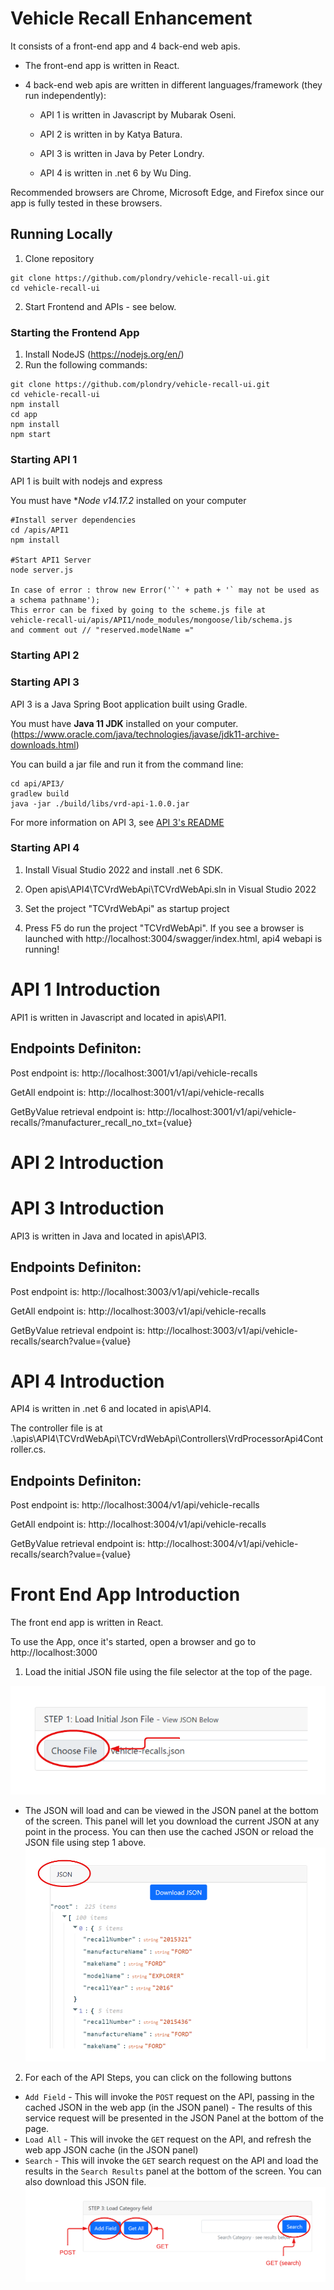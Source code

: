 # Vehicle Recall Enhancement

It consists of a front-end app and 4 back-end web apis.

- The front-end app is written in React. 

- 4 back-end web apis are written in different languages/framework (they run independently):

  - API 1 is written in Javascript by Mubarak Oseni.

  - API 2 is written in  by Katya Batura.

  - API 3 is written in Java by Peter Londry.

  - API 4 is written in .net 6 by Wu Ding.  


Recommended browsers are Chrome, Microsoft Edge, and Firefox since our app is fully tested in these browsers.

## Running Locally
1. Clone repository
```
git clone https://github.com/plondry/vehicle-recall-ui.git
cd vehicle-recall-ui
```
2.  Start Frontend and APIs - see below.

### Starting the Frontend App
1. Install NodeJS (https://nodejs.org/en/)
2.  Run the following commands:
```
git clone https://github.com/plondry/vehicle-recall-ui.git
cd vehicle-recall-ui
npm install
cd app
npm install
npm start
```

### Starting API 1
API 1 is built with nodejs and express

You must have **Node v14.17.2* installed on your computer



```
#Install server dependencies
cd /apis/API1
npm install

#Start API1 Server
node server.js

In case of error : throw new Error('`' + path + '` may not be used as a schema pathname');
This error can be fixed by going to the scheme.js file at 
vehicle-recall-ui/apis/API1/node_modules/mongoose/lib/schema.js 
and comment out // "reserved.modelName ="
```

### Starting API 2

### Starting API 3 
API 3 is a Java Spring Boot application built using Gradle. 

You must have **Java 11 JDK** installed on your
  computer. (https://www.oracle.com/java/technologies/javase/jdk11-archive-downloads.html) 

You can build a jar file and run it from the command line:
```
cd api/API3/
gradlew build
java -jar ./build/libs/vrd-api-1.0.0.jar
```
For more information on API 3, see [API 3's README](https://github.com/plondry/vehicle-recall-ui/tree/main/apis/API3)
### Starting API 4
  1. Install Visual Studio 2022 and install .net 6 SDK.
  
  2. Open apis\API4\TCVrdWebApi\TCVrdWebApi.sln in Visual Studio 2022
  
  3. Set the project "TCVrdWebApi" as startup project

  4. Press F5 do run the project "TCVrdWebApi". If you see a browser is launched with http://localhost:3004/swagger/index.html, api4 webapi is running!


# API 1 Introduction
API1 is written in Javascript and located in apis\API1.

## Endpoints Definiton:

Post endpoint is: http://localhost:3001/v1/api/vehicle-recalls

GetAll endpoint is: http://localhost:3001/v1/api/vehicle-recalls

GetByValue retrieval endpoint is: http://localhost:3001/v1/api/vehicle-recalls/?manufacturer_recall_no_txt={value}
  



# API 2 Introduction

# API 3 Introduction
API3 is written in Java and located in apis\API3.

## Endpoints Definiton:

Post endpoint is: http://localhost:3003/v1/api/vehicle-recalls

GetAll endpoint is: http://localhost:3003/v1/api/vehicle-recalls

GetByValue retrieval endpoint is: http://localhost:3003/v1/api/vehicle-recalls/search?value={value}

# API 4 Introduction

API4 is written in .net 6 and located in apis\API4.

The controller file is at .\apis\API4\TCVrdWebApi\TCVrdWebApi\Controllers\VrdProcessorApi4Controller.cs.

## Endpoints Definiton:

Post endpoint is: http://localhost:3004/v1/api/vehicle-recalls

GetAll endpoint is: http://localhost:3004/v1/api/vehicle-recalls

GetByValue retrieval endpoint is: http://localhost:3004/v1/api/vehicle-recalls/search?value={value}


# Front End App Introduction

The front end app is written in React.

To use the App, once it's started, open a browser and go to http://localhost:3000

1.  Load the initial JSON file using the file selector at the top of the page.

![](img/Step1.png)

- The JSON will load and can be viewed in the JSON panel at the bottom of the screen.  This panel will let you download the current JSON at any point in the process.  You can then use the cached JSON or reload the JSON file using step 1 above.
  ![](img/JSONPanel.png)

2. For each of the API Steps, you can click on the following buttons
  * `Add Field` - This will invoke the `POST` request on the API, passing in the cached JSON in the web app (in the JSON panel) - The results of this service request will be presented in the JSON Panel at the bottom of the page.
  * `Load All` - This will invoke the `GET` request on the API, and refresh the web app JSON cache (in the JSON panel)
  * `Search` - This will invoke the `GET` search request on the API and load the results in the `Search Results` panel at the bottom of the screen.  You can also download this JSON file.
   ![](img/APIPanel.png)
